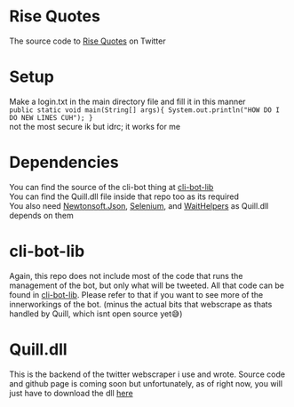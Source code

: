 # Rise Quotes
 The source code to [Rise Quotes](https://x.com/rise_quotes) on Twitter

# Setup
 Make a login.txt in the main directory file and fill it in this manner\
 	```
 		public static void main(String[] args){
     System.out.println("HOW DO I DO NEW LINES CUH");
   }
 	```\
 not the most secure ik but idrc; it works for me

# Dependencies
 You can find the source of the cli-bot thing at [cli-bot-lib](https://github.com/DogeDoge17/cli-bot-lib)\
 You can find the Quill.dll file inside that repo too as its required\
 You also need [Newtonsoft.Json](https://www.nuget.org/packages/newtonsoft.json/), [Selenium](https://www.nuget.org/packages/selenium.webdriver), and [WaitHelpers](https://www.nuget.org/packages/SeleniumExtras.WaitHelpers) as Quill.dll depends on them

# cli-bot-lib
 Again, this repo does not include most of the code that runs the management of the bot, but only what will be tweeted. All that code can be found in [cli-bot-lib](https://github.com/DogeDoge17/cli-bot-lib). Please refer to that if you want to see more of the innerworkings of the bot. (minus the actual bits that webscrape as thats handled by Quill, which isnt open source yet😅)

# Quill.dll
 This is the backend of the twitter webscraper i use and wrote. Source code and github page is coming soon but unfortunately, as of right now, you will just have to download the dll [here](https://github.com/DogeDoge17/cli-bot-lib/blob/main/Quill.dll)
